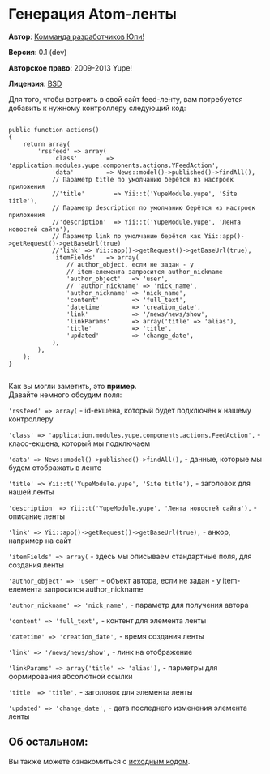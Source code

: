 Генерация Atom-ленты
====================

**Автор**: [Комманда разработчиков Юпи!](http://yupe.ru/contacts?from=docs)

**Версия**: 0.1 (dev)

**Авторское право**:  2009-2013 Yupe!

**Лицензия**: [BSD](https://github.com/yupe/yupe/blob/master/LICENSE)


Для того, чтобы встроить в свой сайт feed-ленту, вам потребуется
добавить к нужному контроллеру следующий код:

<pre><code class="php">
public function actions()
{
    return array(
        'rssfeed' => array(
            'class'        => 'application.modules.yupe.components.actions.YFeedAction',
            'data'         => News::model()->published()->findAll(),
            // Параметр title по умолчанию берётся из настроек приложения
            //'title'        => Yii::t('YupeModule.yupe', 'Site title'),
            // Параметр description по умолчанию берётся из настроек приложения
            //'description'  => Yii::t('YupeModule.yupe', 'Лента новостей сайта'),
            // Параметр link по умолчанию берётся как Yii::app()->getRequest()->getBaseUrl(true)
            //'link' => Yii::app()->getRequest()->getBaseUrl(true),
            'itemFields'   => array(
                // author_object, если не задан - у
                // item-елемента запросится author_nickname
                'author_object'   => 'user',
                // 'author_nickname' => 'nick_name', 
                'author_nickname' => 'nick_name',
                'content'         => 'full_text',
                'datetime'        => 'creation_date',
                'link'            => '/news/news/show',
                'linkParams'      => array('title' => 'alias'),
                'title'           => 'title',
                'updated'         => 'change_date',
            ),
        ),
    );
}

</code></pre>

Как вы могли заметить, это **пример**.  
Давайте немного обсудим поля:

`'rssfeed' => array(` - id-екшена, который будет подключён к нашему контроллеру 

`'class' => 'application.modules.yupe.components.actions.FeedAction',` - класс-екшена, который мы подключаем

`'data' => News::model()->published()->findAll(),` - данные, которые мы будем отображать в ленте

`'title' => Yii::t('YupeModule.yupe', 'Site title'),` - заголовок для нашей ленты

`'description' => Yii::t('YupeModule.yupe', 'Лента новостей сайта'),` - описание ленты

`'link' => Yii::app()->getRequest()->getBaseUrl(true),` - анкор, например на сайт

`'itemFields' => array(` - здесь мы описываем стандартные поля, для создания ленты

`'author_object' => 'user'` - объект автора, если не задан - у item-елемента запросится author_nickname

`'author_nickname' => 'nick_name',` - параметр для получения автора

`'content' => 'full_text',` - контент для элемента ленты

`'datetime' => 'creation_date',` - время создания ленты

`'link' => '/news/news/show',` - линк на отображение

`'linkParams' => array('title' => 'alias'),` - парметры для формирования абсолютной ссылки

`'title' => 'title',` - заголовок для элемента ленты

`'updated' => 'change_date',` - дата последнего изменения элемента ленты

## Об остальном: ##

Вы также можете ознакомиться с [исходным кодом](https://github.com/yupe/yupe/blob/master/protected/modules/yupe/components/actions/FeedAction.php). 